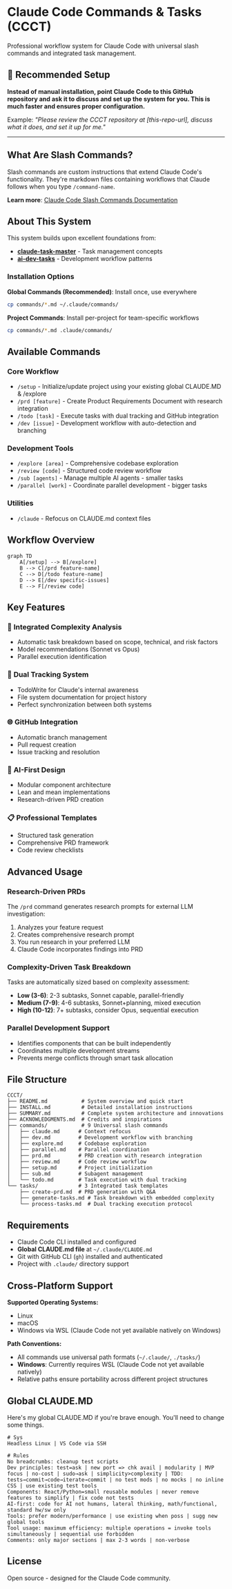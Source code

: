 # Claude Code Commands & Tasks (CCCT)

Professional workflow system for Claude Code with universal slash commands and integrated task management.

## 🚀 **Recommended Setup**

**Instead of manual installation, point Claude Code to this GitHub repository and ask it to discuss and set up the system for you. This is much faster and ensures proper configuration.**

Example: *"Please review the CCCT repository at [this-repo-url], discuss what it does, and set it up for me."*

---

## What Are Slash Commands?

Slash commands are custom instructions that extend Claude Code's functionality. They're markdown files containing workflows that Claude follows when you type `/command-name`. 

**Learn more**: [Claude Code Slash Commands Documentation](https://docs.anthropic.com/en/docs/claude-code/slash-commands)

## About This System

This system builds upon excellent foundations from:
- **[claude-task-master](https://github.com/eyaltoledano/claude-task-master)** - Task management concepts
- **[ai-dev-tasks](https://github.com/snarktank/ai-dev-tasks)** - Development workflow patterns

### Installation Options

**Global Commands (Recommended)**: Install once, use everywhere
```bash
cp commands/*.md ~/.claude/commands/
```

**Project Commands**: Install per-project for team-specific workflows  
```bash
cp commands/*.md .claude/commands/
```

## Available Commands

### Core Workflow
- `/setup` - Initialize/update project using your existing global CLAUDE.MD & /explore
- `/prd [feature]` - Create Product Requirements Document with research integration
- `/todo [task]` - Execute tasks with dual tracking and GitHub integration
- `/dev [issue]` - Development workflow with auto-detection and branching

### Development Tools
- `/explore [area]` - Comprehensive codebase exploration
- `/review [code]` - Structured code review workflow
- `/sub [agents]` - Manage multiple AI agents - smaller tasks
- `/parallel [work]` - Coordinate parallel development - bigger tasks

### Utilities
- `/claude` - Refocus on CLAUDE.md context files

## Workflow Overview

```mermaid
graph TD
    A[/setup] --> B[/explore]
    B --> C[/prd feature-name]
    C --> D[/todo feature-name]
    D --> E[/dev specific-issues]
    E --> F[/review code]
```

## Key Features

### 🎯 **Integrated Complexity Analysis**
- Automatic task breakdown based on scope, technical, and risk factors
- Model recommendations (Sonnet vs Opus)
- Parallel execution identification

### 🔄 **Dual Tracking System**
- TodoWrite for Claude's internal awareness
- File system documentation for project history
- Perfect synchronization between both systems

### 🌐 **GitHub Integration**
- Automatic branch management
- Pull request creation
- Issue tracking and resolution

### 🧠 **AI-First Design**
- Modular component architecture
- Lean and mean implementations
- Research-driven PRD creation

### 📋 **Professional Templates**
- Structured task generation
- Comprehensive PRD framework
- Code review checklists

## Advanced Usage

### Research-Driven PRDs
The `/prd` command generates research prompts for external LLM investigation:
1. Analyzes your feature request
2. Creates comprehensive research prompt
3. You run research in your preferred LLM
4. Claude Code incorporates findings into PRD

### Complexity-Driven Task Breakdown
Tasks are automatically sized based on complexity assessment:
- **Low (3-6)**: 2-3 subtasks, Sonnet capable, parallel-friendly
- **Medium (7-9)**: 4-6 subtasks, Sonnet+planning, mixed execution  
- **High (10-12)**: 7+ subtasks, consider Opus, sequential execution

### Parallel Development Support
- Identifies components that can be built independently
- Coordinates multiple development streams
- Prevents merge conflicts through smart task allocation

## File Structure

```
CCCT/
├── README.md           # System overview and quick start
├── INSTALL.md          # Detailed installation instructions  
├── SUMMARY.md          # Complete system architecture and innovations
├── ACKNOWLEDGMENTS.md  # Credits and inspirations
├── commands/           # 9 Universal slash commands
│   ├── claude.md      # Context refocus
│   ├── dev.md         # Development workflow with branching
│   ├── explore.md     # Codebase exploration
│   ├── parallel.md    # Parallel coordination
│   ├── prd.md         # PRD creation with research integration
│   ├── review.md      # Code review workflow
│   ├── setup.md       # Project initialization
│   ├── sub.md         # Subagent management
│   └── todo.md        # Task execution with dual tracking
└── tasks/             # 3 Integrated task templates
    ├── create-prd.md  # PRD generation with Q&A
    ├── generate-tasks.md # Task breakdown with embedded complexity
    └── process-tasks.md  # Dual tracking execution protocol
```

## Requirements

- Claude Code CLI installed and configured
- **Global CLAUDE.md file** at `~/.claude/CLAUDE.md`
- Git with GitHub CLI (`gh`) installed and authenticated
- Project with `.claude/` directory support

## Cross-Platform Support

**Supported Operating Systems:**
- Linux  
- macOS
- Windows via WSL (Claude Code not yet available natively on Windows)

**Path Conventions:**
- All commands use universal path formats (`~/.claude/`, `./tasks/`)
- **Windows**: Currently requires WSL (Claude Code not yet available natively)
- Relative paths ensure portability across different project structures

## Global CLAUDE.MD

Here's my global CLAUDE.MD if you're brave enough. You'll need to change some things.

```
# Sys
Headless Linux | VS Code via SSH

# Rules
No breadcrumbs: cleanup test scripts
Dev principles: test=ask | new port => chk avail | modularity | MVP focus | no-cost | sudo→ask | simplicity>complexity | TDD: tests→commit→code→iterate→commit | no test mods | no mocks | no inline CSS | use existing test tools
Components: React/Python=small reusable modules | never remove features to simplify | fix code not tests 
AI-first: code for AI not humans, lateral thinking, math/functional, standard hw/sw only
Tools: prefer modern/performance | use existing when poss | sugg new global tools
Tool usage: maximum efficiency: multiple operations = invoke tools simultaneously | sequential use forbidden
Comments: only major sections | max 2-3 words | non-verbose
```

## License

Open source - designed for the Claude Code community.